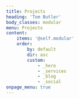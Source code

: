 ```yaml
---
title: Projects
heading: 'Tom Butler'
body_classes: modular
menu: Projects
content:
    items: '@self.modular'
    order:
        by: default
        dir: asc
        custom:
            - _hero
            - _services
            - _blog
            - _social
onpage_menu: true
---
```


